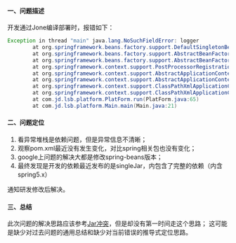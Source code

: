 <!-- date: 2020.11.06 20:06 -->
#### 一、问题描述

开发通过Jone编译部署时，报错如下：

```java
Exception in thread "main" java.lang.NoSuchFieldError: logger
        at org.springframework.beans.factory.support.DefaultSingletonBeanRegistry.getSingleton(DefaultSingletonBeanRegistry.java:212)
        at org.springframework.beans.factory.support.AbstractBeanFactory.doGetBean(AbstractBeanFactory.java:318)
        at org.springframework.beans.factory.support.AbstractBeanFactory.getBean(AbstractBeanFactory.java:204)
        at org.springframework.context.support.PostProcessorRegistrationDelegate.invokeBeanFactoryPostProcessors(PostProcessorRegistrationDelegate.java:86)
        at org.springframework.context.support.AbstractApplicationContext.invokeBeanFactoryPostProcessors(AbstractApplicationContext.java:687)
        at org.springframework.context.support.AbstractApplicationContext.refresh(AbstractApplicationContext.java:525)
        at org.springframework.context.support.ClassPathXmlApplicationContext.<init>(ClassPathXmlApplicationContext.java:139)
        at org.springframework.context.support.ClassPathXmlApplicationContext.<init>(ClassPathXmlApplicationContext.java:83)
        at com.jd.lsb.platform.PlatForm.run(PlatForm.java:65)
        at com.jd.lsb.platform.Main.main(Main.java:21)
```

#### 二、问题定位

1. 看异常堆栈是依赖问题，但是异常信息不清晰；
2. 观察pom.xml最近没有发生变化，对比spring相关包也没有变化；
3. google上问题的解决大都是修改spring-beans版本；
4. 最终发现是开发的依赖最近发布的是singleJar，内包含了完整的依赖（内含spring5.x）

通知研发修改后解决。

#### 三、总结

 此次问题的解决思路应该参考[Jar冲突](../../3.Java/1.JavaSE/1.包冲突.md)，但是却没有第一时间走这个思路；
这可能是缺少对过去问题的通用总结和缺少对当前错误的推导式定位思路。